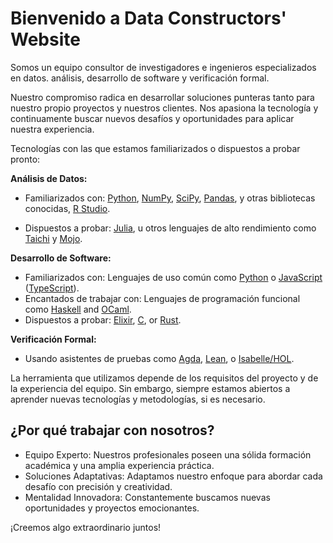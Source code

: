 # Bienvenido a Data Constructors' Website

Somos un equipo consultor de investigadores e ingenieros especializados en datos.
análisis, desarrollo de software y verificación formal.

Nuestro compromiso radica en desarrollar soluciones punteras tanto para nuestro propio
proyectos y nuestros clientes. Nos apasiona la tecnología y continuamente
buscar nuevos desafíos y oportunidades para aplicar nuestra experiencia.

Tecnologías con las que estamos familiarizados o dispuestos a probar pronto:

**Análisis de Datos:**

  - Familiarizados con: [Python](https://www.python.org/),
    [NumPy](https://numpy.org/), [SciPy](https://www.scipy.org/),
    [Pandas](https://pandas.pydata.org/), y otras bibliotecas conocidas,
    [R Studio](https://rstudio.com/).

  - Dispuestos a probar: [Julia](https://julialang.org/), u otros lenguajes de alto rendimiento como [Taichi](https://taichi.graphics/) y
    [Mojo](https://www.modular.com/mojo).

**Desarrollo de Software:**

  - Familiarizados con: Lenguajes de uso común como
    [Python](https://www.python.org/) o
    [JavaScript](https://developer.mozilla.org/en-US/docs/Web/JavaScript)
 ([TypeScript](https://www.typescriptlang.org/)).
  - Encantados de trabajar con: Lenguajes de programación funcional como
    [Haskell](https://www.haskell.org/) and [OCaml](https://ocaml.org/).
  - Dispuestos a probar: [Elixir](https://elixir-lang.org/), [C](https://en.wikipedia.org/wiki/C_(programming_language)),
    or [Rust](https://www.rust-lang.org/).

**Verificación Formal:**

  - Usando asistentes de pruebas como
    [Agda](https://wiki.portal.chalmers.se/agda/pmwiki.php),
    [Lean](https://leanprover.github.io/),               o
    [Isabelle/HOL](https://isabelle.in.tum.de/).

La herramienta que utilizamos depende de los requisitos del proyecto y de la experiencia del equipo.
Sin embargo, siempre estamos abiertos a aprender nuevas tecnologías y metodologías, si es necesario.

## ¿Por qué trabajar con nosotros?

- Equipo Experto: Nuestros profesionales poseen una sólida formación académica y
  una amplia experiencia práctica.
- Soluciones Adaptativas: Adaptamos nuestro enfoque para abordar cada desafío con precisión y creatividad.
- Mentalidad Innovadora: Constantemente buscamos nuevas oportunidades y proyectos emocionantes.



¡Creemos algo extraordinario juntos!
